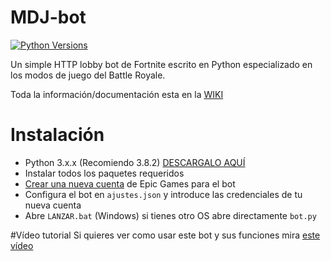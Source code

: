 # MDJ-bot

[![Python Versions](https://img.shields.io/badge/python-3.6%20%7C%203.7%20%7C%203.8-blue)](https://www.python.org/downloads/release/python-382/) 

Un simple HTTP lobby bot de Fortnite escrito en Python especializado en los modos de juego del Battle Royale.

Toda la información/documentación esta en la [WIKI](https://github.com/Londiuh/MDJ-bot/wiki "WIKI")

# Instalación
- Python 3.x.x (Recomiendo 3.8.2) [DESCARGALO AQUÍ](https://www.python.org/downloads/release/python-380/ "Puedes descargarlo aquí")
- Instalar todos los paquetes requeridos
- [Crear una nueva cuenta](https://epicgames.com/id/register "Crear una nueva cuenta de Epic Games") de Epic Games para el bot
- Configura el bot en `ajustes.json` y introduce las credenciales de tu nueva cuenta
- Abre `LANZAR.bat` <label title="Si abres directamente el archivo .py en windows y ocurre un error la consola se cerrara de inmediato y no podras ver el error">(Windows)</label> si tienes otro OS abre directamente `bot.py`

#Vídeo tutorial
Si quieres ver como usar este bot y sus funciones mira [este vídeo](http://google.com "este vídeo")
